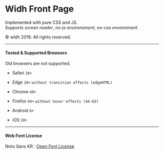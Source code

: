 Widh Front Page
===============

Implemented with pure CSS and JS.\
Supports *screen reader*, *no-js environoment*, *no-css environment*.

&copy; wldh 2019. All rights reserved.

---

#### Tested & Supported Browsers

Old browsers are not supported.

+ Safari `10+`
+ Edge `16+` `without transition effects (edgeHTML)`
+ Chrome `49+`
+ Firefox `44+` `without hover effects (44-63)`

+ Android `6+`
+ iOS `10+`

---

#### Web Font License

Noto Sans KR : [Open Font License](https://scripts.sil.org/OFL_web)
